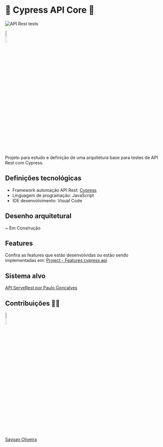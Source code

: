 # 🚀 Cypress API Core 🚀

![API Rest tests](https://github.com/saymowan/cypress-api-core/workflows/API%20Rest%20tests/badge.svg)

<p align="left">
 <img width="10%" src="https://www.cypress.io/static/33498b5f95008093f5f94467c61d20ab/59c46/cypress-logo.webp" />
</p>

Projeto para estudo e definição de uma arquitetura base para testes de API Rest com Cypress.

## Definições tecnológicas

- Framework automação API Rest: [Cypress](https://www.cypress.io/)
- Linguagem de programação: JavaScript
- IDE desenvolvimento: Visual Code

## Desenho arquitetural

~ Em Construção

## Features

Confira as features que estão desenvolvidas ou estão sendo implementadas em: [Project - Features cypress api](https://github.com/saymowan/cypress-api-core/projects/1)

## Sistema alvo

[API ServeRest por Paulo Gonçalves](https://github.com/PauloGoncalvesBH/ServeRest)


## Contribuições 👋👋

<p align="left">
 <img width="10%" src="https://avatars0.githubusercontent.com/u/19296481?s=400&u=ad66f20e0229af7858370a8e3917383ead3c265f&v=4" />
</p>

[Sayoan Oliveira](https://github.com/Sayoan)
